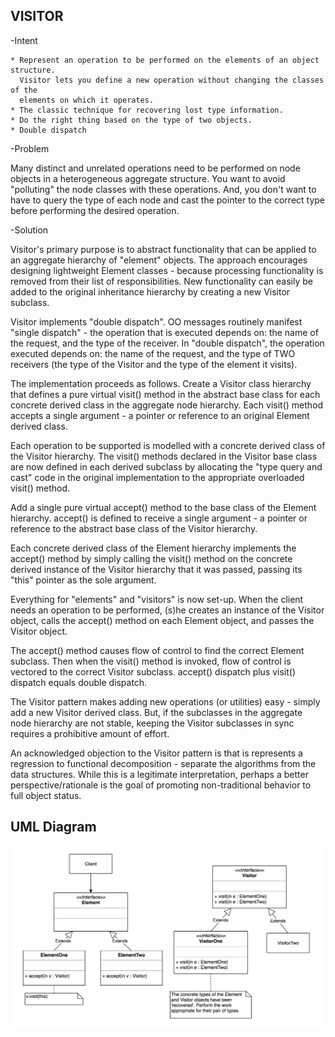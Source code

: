 VISITOR
-------
    
-Intent

    * Represent an operation to be performed on the elements of an object structure.
      Visitor lets you define a new operation without changing the classes of the 
      elements on which it operates.
    * The classic technique for recovering lost type information.
    * Do the right thing based on the type of two objects.
    * Double dispatch

-Problem

   Many distinct and unrelated operations need to be performed on node objects in 
   a heterogeneous aggregate structure. You want to avoid "polluting" the node 
   classes with these operations. And, you don't want to have to query the type of 
   each node and cast the pointer to the correct type before performing the desired
   operation.  
    
-Solution

   Visitor's primary purpose is to abstract functionality that can be applied to 
   an aggregate hierarchy of "element" objects. The approach encourages designing 
   lightweight Element classes - because processing functionality is removed from 
   their list of responsibilities. New functionality can easily be added to the 
   original inheritance hierarchy by creating a new Visitor subclass.
    
   Visitor implements "double dispatch". OO messages routinely manifest "single 
   dispatch" - the operation that is executed depends on: the name of the request, 
   and the type of the receiver. In "double dispatch", the operation executed depends
   on: the name of the request, and the type of TWO receivers (the type of the 
   Visitor and the type of the element it visits).
    
   The implementation proceeds as follows. Create a Visitor class hierarchy that 
   defines a pure virtual visit() method in the abstract base class for each 
   concrete derived class in the aggregate node hierarchy. Each visit() method 
   accepts a single argument - a pointer or reference to an original Element derived
   class.
    
   Each operation to be supported is modelled with a concrete derived class of the 
   Visitor hierarchy. The visit() methods declared in the Visitor base class are now
   defined in each derived subclass by allocating the "type query and cast" code in 
   the original implementation to the appropriate overloaded visit() method.
    
   Add a single pure virtual accept() method to the base class of the Element 
   hierarchy. accept() is defined to receive a single argument - a pointer or 
   reference to the abstract base class of the Visitor hierarchy.
    
   Each concrete derived class of the Element hierarchy implements the accept() 
   method by simply calling the visit() method on the concrete derived instance of 
   the Visitor hierarchy that it was passed, passing its "this" pointer as the sole 
   argument.
    
   Everything for "elements" and "visitors" is now set-up. When the client needs 
   an operation to be performed, (s)he creates an instance of the Visitor object, 
   calls the accept() method on each Element object, and passes the Visitor object.
    
   The accept() method causes flow of control to find the correct Element subclass. 
   Then when the visit() method is invoked, flow of control is vectored to the 
   correct Visitor subclass.  accept() dispatch plus visit() dispatch equals double
   dispatch.
    
   The Visitor pattern makes adding new operations (or utilities) easy - simply add
   a new Visitor derived class. But, if the subclasses in the aggregate node hierarchy
   are not stable, keeping the Visitor subclasses in sync requires a prohibitive amount of effort.
    
   An acknowledged objection to the Visitor pattern is that is represents a regression
   to functional decomposition - separate the algorithms from the data structures. 
   While this is a legitimate interpretation, perhaps a better perspective/rationale
   is the goal of promoting non-traditional behavior to full object status. 
   
UML Diagram
-----------
![](../screenshots/visitor.png)      